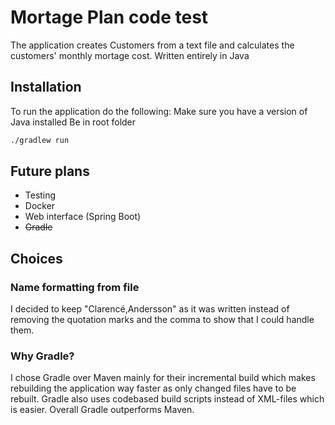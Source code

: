 # Mortage Plan code test

The application creates Customers from a text file and calculates the customers' monthly mortage cost.
Written entirely in Java

## Installation
To run the application do the following:
Make sure you have a version of Java installed
Be in root folder

```bash
./gradlew run
```

## Future plans

* Testing
* Docker
* Web interface (Spring Boot)
* ~~Gradle~~

## Choices

### Name formatting from file
I decided to keep "Clarencé,Andersson" as it was written instead of removing the quotation marks and the comma to show that I could handle them.

### Why Gradle?
I chose Gradle over Maven mainly for their incremental build which makes rebuilding the application way faster as only changed files have to be rebuilt.
Gradle also uses codebased build scripts instead of XML-files which is easier.
Overall Gradle outperforms Maven.